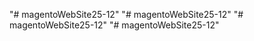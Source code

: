 "# magentoWebSite25-12" 
"# magentoWebSite25-12" 
"# magentoWebSite25-12" 
"# magentoWebSite25-12" 
